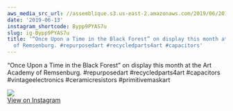 ```yaml
---
aws_media_src_url: //assemblique.s3.us-east-2.amazonaws.com/2019/06/2019-06-13_13-01-26_UTC.jpg
date: '2019-06-13'
instagram_shortcode: Bypp9PYAS7u
slug: ig-Bypp9PYAS7u
title: '“Once Upon a Time in the Black Forest” on display this month at the Art Academy
  of Remsenburg. #repurposedart #recycledparts4art #capacitors'
---
```


“Once Upon a Time in the Black Forest” on display this month at the Art Academy of Remsenburg. #repurposedart #recycledparts4art #capacitors #vintageelectronics #ceramicresistors #primitivemaskart 

![](//assemblique.s3.us-east-2.amazonaws.com/2019/06/2019-06-13_13-01-26_UTC.jpg)   
[View on Instagram](https://www.instagram.com/p/Bypp9PYAS7u/)